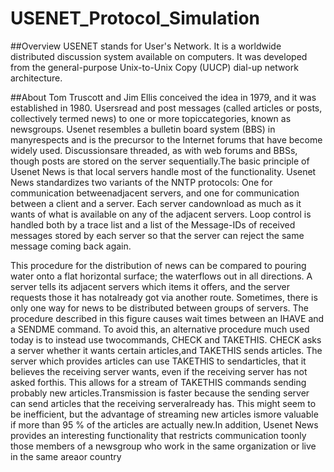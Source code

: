 # USENET_Protocol_Simulation

##Overview
USENET stands for User's Network. It is a worldwide distributed discussion system available on computers. It was developed from the general-purpose Unix-to-Unix Copy (UUCP) dial-up network architecture.

##About
Tom Truscott and Jim Ellis conceived the idea in 1979, and it was established in 1980. Usersread and post messages (called articles or posts, collectively termed news) to one or more topiccategories, known as newsgroups. Usenet resembles a bulletin board system (BBS) in manyrespects and is the precursor to the Internet forums that have become widely used. Discussionsare threaded, as with web forums and BBSs, though posts are stored on the server sequentially.The basic principle of Usenet News is that local servers handle most of the functionality. Usenet News standardizes two variants of the NNTP protocols: One for communication betweenadjacent servers, and one for communication between a client and a server. Each server candownload as much as it wants of what is available on any of the adjacent servers. Loop control is handled both by a trace list and a list of the Message-IDs of received messages stored by each server so that the server can reject the same message coming back again. 

This procedure for the distribution of news can be compared to pouring water onto a flat horizontal surface; the waterflows out in all directions. A server tells its adjacent servers which items it offers, and the server requests those it has notalready got via another route. Sometimes, there is only one way for news to be distributed between groups of servers. The procedure described in this figure causes wait times between an IHAVE and a SENDME command. To avoid this, an alternative procedure much used today is to instead use twocommands, CHECK and TAKETHIS. CHECK asks a server whether it wants certain articles,and TAKETHIS sends articles. The server which provides articles can use TAKETHIS to sendarticles, that it believes the receiving server wants, even if the receiving server has not asked forthis. This allows for a stream of TAKETHIS commands sending probably new articles.Transmission is faster because the sending server can send articles that the receiving serveralready has. This might seem to be inefficient, but the advantage of streaming new articles ismore valuable if more than 95 % of the articles are actually new.In addition, Usenet News provides an interesting functionality that restricts communication toonly those members of a newsgroup who work in the same organization or live in the same areaor country

